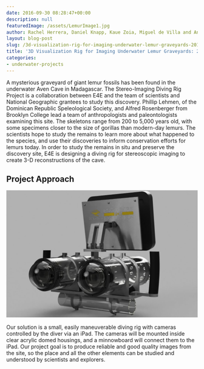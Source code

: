 ```yaml
---
date: 2016-09-30 08:28:47+00:00
description: null
featuredImage: /assets/LemurImage1.jpg
author: Rachel Herrera, Daniel Knapp, Kaue Zoia, Miguel de Villa and Antonella Wilby
layout: blog-post
slug: /3d-visualization-rig-for-imaging-underwater-lemur-graveyards-2016-reu
title: '3D Visualization Rig for Imaging Underwater Lemur Graveyards: 2016 REU'
categories:
- underwater-projects
---
```


A mysterious graveyard of giant lemur fossils has been found in the underwater Aven Cave in Madagascar. The Stereo-Imaging Diving Rig Project is a collaboration between E4E and the team of scientists and National Geographic grantees to study this discovery. Phillip Lehmen, of the Dominican Republic Speleological Society, and Alfred Rosenberger from Brooklyn College lead a team of anthropologists and paleontologists examining this site. The skeletons range from 200 to 5,000 years old, with some specimens closer to the size of gorillas than modern-day lemurs. The scientists hope to study the remains to learn more about what happened to the species, and use their discoveries to inform conservation efforts for lemurs today. In order to study the remains in situ and preserve the discovery site, E4E is designing a diving rig for stereoscopic imaging to create 3-D reconstructions of the cave. 



## Project Approach



![3dvizrig](/assets/2016-09-30-3d-visualization-rig-for-imaging-underwater-lemur-graveyards-2016-reu_3dvizrig-1024x677.jpg)

Our solution is a small, easily maneuverable diving rig with cameras controlled by the diver via an iPad. The cameras will be mounted inside clear acrylic domed housings, and a minnowboard will connect them to the iPad. Our project goal is to produce reliable and good quality images from the site, so the place and all the other elements can be studied and understood by scientists and explorers. 